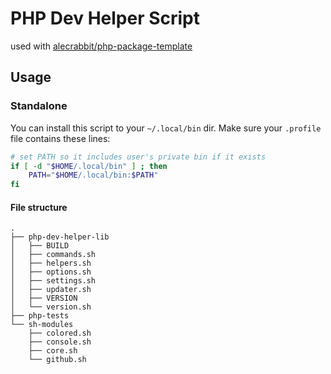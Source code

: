 # PHP Dev Helper Script

used with [alecrabbit/php-package-template](https://github.com/alecrabbit/php-package-template/)

## Usage

### Standalone

You can install this script to your `~/.local/bin` dir. Make sure your `.profile` file contains these lines:

```bash
# set PATH so it includes user's private bin if it exists
if [ -d "$HOME/.local/bin" ] ; then
    PATH="$HOME/.local/bin:$PATH"
fi
```

#### File structure

```text
.
├── php-dev-helper-lib
│   ├── BUILD
│   ├── commands.sh
│   ├── helpers.sh
│   ├── options.sh
│   ├── settings.sh
│   ├── updater.sh
│   ├── VERSION
│   └── version.sh
├── php-tests
└── sh-modules
    ├── colored.sh
    ├── console.sh
    ├── core.sh
    └── github.sh
```
